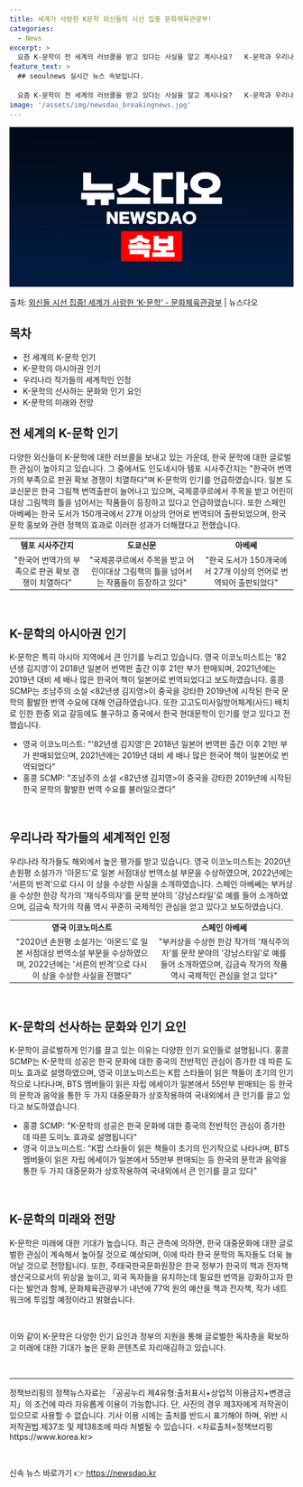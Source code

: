 ```yaml
---
title: 세계가 사랑한 K문학 외신들의 시선 집중 문화체육관광부!
categories:
  - News
excerpt: >
  요즘 K-문학이 전 세계의 러브콜을 받고 있다는 사실을 알고 계시나요?   K-문학과 우리나라 작가들이 세계…
feature_text: >
  ## seoulnews 실시간 뉴스 속보입니다.

  요즘 K-문학이 전 세계의 러브콜을 받고 있다는 사실을 알고 계시나요?   K-문학과 우리나라 작가들이 세계…
image: '/assets/img/newsdao_breakingnews.jpg'
---
```


![뉴스다오 속보](/assets/img/newsdao_breakingnews.jpg)

<p>출처: <a href="https://newsdao.kr/3017" rel="dofollow">외신들 시선 집중! 세계가 사랑한 ‘K-문학’ - 문화체육관광부</a> | 뉴스다오</p>

<h2 data-ke-size="size26">목차</h2>
<ul>
  <li>전 세계의 K-문학 인기</li>
  <li>K-문학의 아시아권 인기</li>
  <li>우리나라 작가들의 세계적인 인정</li>
  <li>K-문학의 선사하는 문화와 인기 요인</li>
  <li>K-문학의 미래와 전망</li>
</ul>
<h2 data-ke-size="size26">전 세계의 K-문학 인기</h2>
<p data-ke-size="size16">다양한 외신들이 K-문학에 대한 러브콜을 보내고 있는 가운데, 한국 문학에 대한 글로벌한 관심이 높아지고 있습니다. 그 중에서도 인도네시아 템포 시사주간지는 "한국어 번역가의 부족으로 판권 확보 경쟁이 치열하다"며 K-문학의 인기를 언급하였습니다. 일본 도쿄신문은 한국 그림책 번역출판이 늘어나고 있으며, 국제콩쿠르에서 주목을 받고 어린이대상 그림책의 틀을 넘어서는 작품들이 등장하고 있다고 언급하였습니다. 또한 스페인 아베쎄는 한국 도서가 150개국에서 27개 이상의 언어로 번역되어 출판되었으며, 한국 문학 홍보와 관련 정책의 효과로 이러한 성과가 더해졌다고 전했습니다.</p>

<table>
  <tr>
    <td style="text-align: center; height: 17px;"><b>템포 시사주간지</b></td>
    <td style="text-align: center; height: 17px;"><b>도쿄신문</b></td>
    <td style="text-align: center; height: 17px;"><b>아베쎄</b></td>
  </tr>
  <tr>
    <td style="text-align: center; height: 17px;">"한국어 번역가의 부족으로 판권 확보 경쟁이 치열하다"</td>
    <td style="text-align: center; height: 17px;">"국제콩쿠르에서 주목을 받고 어린이대상 그림책의 틀을 넘어서는 작품들이 등장하고 있다"</td>
    <td style="text-align: center; height: 17px;">"한국 도서가 150개국에서 27개 이상의 언어로 번역되어 출판되었다"</td>
  </tr>
</table>

<p data-ke-size="size16">&nbsp;</p>

<h2 data-ke-size="size26">K-문학의 아시아권 인기</h2>
<p data-ke-size="size16">K-문학은 특히 아시아 지역에서 큰 인기를 누리고 있습니다. 영국 이코노미스트는 '82년생 김지영'이 2018년 일본어 번역판 출간 이후 21만 부가 판매되며, 2021년에는 2019년 대비 세 배나 많은 한국어 책이 일본어로 번역되었다고 보도하였습니다. 홍콩 SCMP는 조남주의 소설 <82년생 김지영>이 중국을 강타한 2019년에 시작된 한국 문학의 활발한 번역 수요에 대해 언급하였습니다. 또한 고고도미사일방어체계(사드) 배치로 인한 한중 외교 갈등에도 불구하고 중국에서 한국 현대문학이 인기를 얻고 있다고 전했습니다.</p>

<ul>
  <li>영국 이코노미스트: "'82년생 김지영'은 2018년 일본어 번역판 출간 이후 21만 부가 판매되었으며, 2021년에는 2019년 대비 세 배나 많은 한국어 책이 일본어로 번역되었다"</li>
  <li>홍콩 SCMP: "조남주의 소설 <82년생 김지영>이 중국을 강타한 2019년에 시작된 한국 문학의 활발한 번역 수요를 불러일으켰다"</li>
</ul>

<p data-ke-size="size16">&nbsp;</p>

<h2 data-ke-size="size26">우리나라 작가들의 세계적인 인정</h2>
<p data-ke-size="size16">우리나라 작가들도 해외에서 높은 평가를 받고 있습니다. 영국 이코노미스트는 2020년 손원평 소설가가 '아몬드'로 일본 서점대상 번역소설 부문을 수상하였으며, 2022년에는 '서른의 반격'으로 다시 이 상을 수상한 사실을 소개하였습니다. 스페인 아베쎄는 부커상을 수상한 한강 작가의 '채식주의자'를 문학 분야의 '강남스타일'로 예를 들어 소개하였으며, 김금숙 작가의 작품 역시 꾸준히 국제적인 관심을 얻고 있다고 보도하였습니다.</p>

<table>
  <tr>
    <td style="text-align: center; height: 17px;"><b>영국 이코노미스트</b></td>
    <td style="text-align: center; height: 17px;"><b>스페인 아베쎄</b></td>
  </tr>
  <tr>
    <td style="text-align: center; height: 17px;">"2020년 손원평 소설가는 '아몬드'로 일본 서점대상 번역소설 부문을 수상하였으며, 2022년에는 '서른의 반격'으로 다시 이 상을 수상한 사실을 전했다"</td>
    <td style="text-align: center; height: 17px;">"부커상을 수상한 한강 작가의 '채식주의자'를 문학 분야의 '강남스타일'로 예를 들어 소개하였으며, 김금숙 작가의 작품 역시 국제적인 관심을 얻고 있다"</td>
  </tr>
</table>

<p data-ke-size="size16">&nbsp;</p>

<h2 data-ke-size="size26">K-문학의 선사하는 문화와 인기 요인</h2>
<p data-ke-size="size16">K-문학이 글로벌하게 인기를 끌고 있는 이유는 다양한 인기 요인들로 설명됩니다. 홍콩 SCMP는 K-문학의 성공은 한국 문화에 대한 중국의 전반적인 관심이 증가한 데 따른 도미노 효과로 설명하였으며, 영국 이코노미스트는 K팝 스타들이 읽은 책들이 초기의 인기작으로 나타나며, BTS 멤버들이 읽은 자립 에세이가 일본에서 55만부 판매되는 등 한국의 문학과 음악을 통한 두 가지 대중문화가 상호작용하여 국내외에서 큰 인기를 끌고 있다고 보도하였습니다.</p>

<ul>
  <li>홍콩 SCMP: "K-문학의 성공은 한국 문화에 대한 중국의 전반적인 관심이 증가한 데 따른 도미노 효과로 설명됩니다"</li>
  <li>영국 이코노미스트: "K팝 스타들이 읽은 책들이 초기의 인기작으로 나타나며, BTS 멤버들이 읽은 자립 에세이가 일본에서 55만부 판매되는 등 한국의 문학과 음악을 통한 두 가지 대중문화가 상호작용하여 국내외에서 큰 인기를 끌고 있다"</li>
</ul>

<p data-ke-size="size16">&nbsp;</p>

<h2 data-ke-size="size26">K-문학의 미래와 전망</h2>
<p data-ke-size="size16">K-문학은 미래에 대한 기대가 높습니다. 최근 관측에 의하면, 한국 대중문화에 대한 글로벌한 관심이 계속해서 높아질 것으로 예상되며, 이에 따라 한국 문학의 독자들도 더욱 늘어날 것으로 전망됩니다. 또한, 주태국한국문화원장은 한국 정부가 한국의 책과 전자책 생산국으로서의 위상을 높이고, 외국 독자들을 유치하는데 필요한 번역을 강화하고자 한다는 발언과 함께, 문화체육관광부가 내년에 77억 원의 예산을 책과 전자책, 작가 네트워크에 투입할 예정이라고 밝혔습니다.</p>

<p data-ke-size="size16">&nbsp;</p>

<p data-ke-size="size16">이와 같이 K-문학은 다양한 인기 요인과 정부의 지원을 통해 글로벌한 독자층을 확보하고 미래에 대한 기대가 높은 문화 콘텐츠로 자리매김하고 있습니다.</p>

<p data-ke-size="size16">&nbsp;</p>

<hr>
<p data-ke-size="size16">정책브리핑의 정책뉴스자료는 「공공누리 제4유형:출처표시+상업적 이용금지+변경금지」의 조건에 따라 자유롭게 이용이 가능합니다. 단, 사진의 경우 제3자에게 저작권이 있으므로 사용할 수 없습니다. 기사 이용 시에는 출처를 반드시 표기해야 하며, 위반 시 저작권법 제37조 및 제138조에 따라 처벌될 수 있습니다. <자료출처=정책브리핑 https://www.korea.kr></p>
<p data-ke-size="size16">&nbsp;</p> 

신속 뉴스 바로가기 👉 <a href="https://newsdao.kr" rel="dofollow">https://newsdao.kr</a>


